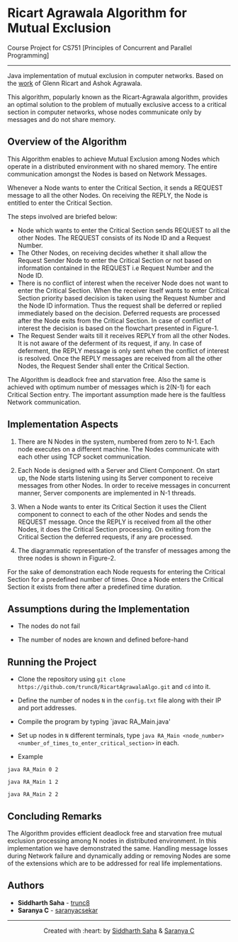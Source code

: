 # Ricart Agrawala Algorithm for Mutual Exclusion

Course Project for CS751 [Principles of Concurrent and Parallel Programming] 

***

Java implementation of mutual exclusion in computer networks. Based on the [work](http://www.cs.ucf.edu/courses/cop6614/fall2005/Ricart-Agrawala.pdf) of Glenn Ricart and Ashok Agrawala.

This algorithm, popularly known as the Ricart-Agrawala algorithm, provides an optimal solution to the problem of mutually exclusive access to a critical section in computer networks, whose nodes communicate only by messages and do not share memory.

## Overview of the Algorithm

This Algorithm enables to achieve Mutual Exclusion among Nodes which operate in a distributed environment with no shared memory. The entire communication amongst the Nodes is based on Network Messages.

Whenever a Node wants to enter the Critical Section, it sends a REQUEST message to all the other Nodes. On receiving the REPLY, the Node is entitled to enter the Critical Section.

The steps involved are briefed below:

* Node which wants to enter the Critical Section sends REQUEST to all the other Nodes. The REQUEST consists of its Node ID and a Request Number.
* The Other Nodes, on receiving decides whether it shall allow the Request Sender Node to enter the Critical Section or not based on information contained in the REQUEST i.e Request Number and the Node ID.
* There is no conflict of interest when the receiver Node does not want to enter the Critical Section. When the receiver itself wants to enter Critical Section priority based decision is taken using the Request Number and the Node ID information. Thus the request shall be deferred or replied immediately based on the decision. Deferred requests are processed after the Node exits from the Critical Section. In case of conflict of interest the decision is based on the flowchart presented in Figure-1.
* The Request Sender waits till it receives REPLY from all the other Nodes. It is not aware of the deferment of its request, if any. In case of deferment, the REPLY message is only sent when the conflict of interest is resolved. Once the REPLY messages are received from all the other Nodes, the Request Sender shall enter the Critical Section.

The Algorithm is deadlock free and starvation free. Also the same is achieved with optimum number of messages which is 2(N-1) for each Critical Section entry. The important assumption made here is the faultless Network communication.

## Implementation Aspects

1. There are N Nodes in the system, numbered from zero to N-1. Each node executes on a different machine. The Nodes communicate with each other using TCP socket communication.

2. Each Node is designed with a Server and Client Component. On start up, the Node starts listening using its Server component to receive messages from other Nodes. In order to receive messages in concurrent manner, Server components are implemented in N-1 threads.

3. When a Node wants to enter its Critical Section it uses the Client component to connect to each of the other Nodes and sends the REQUEST message. Once the REPLY is received from all the other Nodes, it does the Critical Section processing. On exiting from the Critical Section the deferred requests, if any are processed.

4. The diagrammatic representation of the transfer of messages among the three nodes is shown in Figure-2.

For the sake of demonstration each Node requests for entering the Critical Section for a predefined number of times. Once a Node enters the Critical Section it exists from there after a predefined time duration.

## Assumptions during the Implementation

* The nodes do not fail

* The number of nodes are known and defined before-hand

## Running the Project

* Clone the repository using `git clone https://github.com/trunc8/RicartAgrawalaAlgo.git` and `cd` into it.

* Define the number of nodes `N` in the `config.txt` file along with their IP and port addresses.

* Compile the program by typing `javac RA_Main.java'

* Set up nodes in `N` different terminals, type `java RA_Main <node_number> <number_of_times_to_enter_critical_section>` in each.

* Example
```
java RA_Main 0 2
```
```
java RA_Main 1 2
```
```
java RA_Main 2 2
```

## Concluding Remarks

The Algorithm provides efficient deadlock free and starvation free mutual exclusion processing among N nodes in distributed environment. In this implementation we have demonstrated the same. Handling message losses during Network failure and dynamically adding or removing Nodes are some of the extensions which are to be addressed for real life implementations.

## Authors

* **Siddharth Saha** - [trunc8](https://github.com/trunc8)
* **Saranya C** - [saranyacsekar](https://github.com/saranyacsekar)


***

<p align='center'>Created with :heart: by <a href="https://www.linkedin.com/in/sahasiddharth611/">Siddharth Saha</a> & <a href="https://github.com/saranyacsekar/">Saranya C</a></p>
